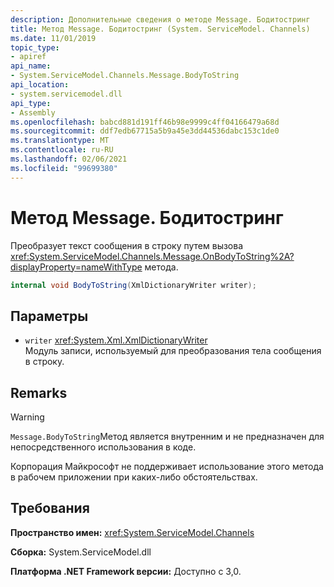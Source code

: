 ```yaml
---
description: Дополнительные сведения о методе Message. Бодитостринг
title: Метод Message. Бодитостринг (System. ServiceModel. Channels)
ms.date: 11/01/2019
topic_type:
- apiref
api_name:
- System.ServiceModel.Channels.Message.BodyToString
api_location:
- system.servicemodel.dll
api_type:
- Assembly
ms.openlocfilehash: babcd881d191ff46b98e9999c4ff04166479a68d
ms.sourcegitcommit: ddf7edb67715a5b9a45e3dd44536dabc153c1de0
ms.translationtype: MT
ms.contentlocale: ru-RU
ms.lasthandoff: 02/06/2021
ms.locfileid: "99699380"
---
```

# <a name="messagebodytostring-method"></a>Метод Message. Бодитостринг

Преобразует текст сообщения в строку путем вызова <xref:System.ServiceModel.Channels.Message.OnBodyToString%2A?displayProperty=nameWithType> метода.

```csharp
internal void BodyToString(XmlDictionaryWriter writer);
```

## <a name="parameters"></a>Параметры

- `writer` <xref:System.Xml.XmlDictionaryWriter>\
  Модуль записи, используемый для преобразования тела сообщения в строку.

## <a name="remarks"></a>Remarks

> [!WARNING]
> `Message.BodyToString`Метод является внутренним и не предназначен для непосредственного использования в коде.
>
> Корпорация Майкрософт не поддерживает использование этого метода в рабочем приложении при каких-либо обстоятельствах.

## <a name="requirements"></a>Требования

**Пространство имен:** <xref:System.ServiceModel.Channels>

**Сборка:** System.ServiceModel.dll

**Платформа .NET Framework версии:** Доступно с 3,0.
